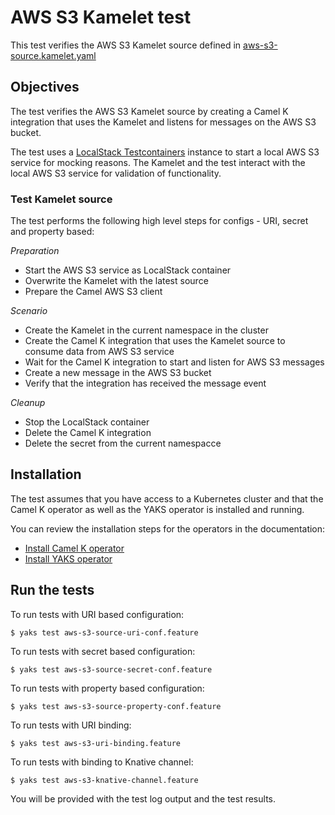 # AWS S3 Kamelet test

This test verifies the AWS S3 Kamelet source defined in [aws-s3-source.kamelet.yaml](aws-s3-source.kamelet.yaml)

## Objectives

The test verifies the AWS S3 Kamelet source by creating a Camel K integration that uses the Kamelet and listens for messages on the
AWS S3 bucket.

The test uses a [LocalStack Testcontainers](https://www.testcontainers.org/modules/localstack/) instance to start a local AWS S3 service for mocking reasons.
The Kamelet and the test interact with the local AWS S3 service for validation of functionality.

### Test Kamelet source

The test performs the following high level steps for configs - URI, secret and property based:

*Preparation*
- Start the AWS S3 service as LocalStack container
- Overwrite the Kamelet with the latest source
- Prepare the Camel AWS S3 client

*Scenario* 
- Create the Kamelet in the current namespace in the cluster
- Create the Camel K integration that uses the Kamelet source to consume data from AWS S3 service
- Wait for the Camel K integration to start and listen for AWS S3 messages
- Create a new message in the AWS S3 bucket
- Verify that the integration has received the message event

*Cleanup*
- Stop the LocalStack container
- Delete the Camel K integration
- Delete the secret from the current namespacce

## Installation

The test assumes that you have access to a Kubernetes cluster and that the Camel K operator as well as the YAKS operator is installed
and running.

You can review the installation steps for the operators in the documentation:

- [Install Camel K operator](https://camel.apache.org/camel-k/latest/installation/installation.html)
- [Install YAKS operator](https://github.com/citrusframework/yaks#installation)

## Run the tests

To run tests with URI based configuration: 

```shell script
$ yaks test aws-s3-source-uri-conf.feature
```

To run tests with secret based configuration:

```shell script
$ yaks test aws-s3-source-secret-conf.feature
```

To run tests with property based configuration:

```shell script
$ yaks test aws-s3-source-property-conf.feature
```

To run tests with URI binding:

```shell script
$ yaks test aws-s3-uri-binding.feature
```

To run tests with binding to Knative channel:

```shell script
$ yaks test aws-s3-knative-channel.feature
```

You will be provided with the test log output and the test results.
